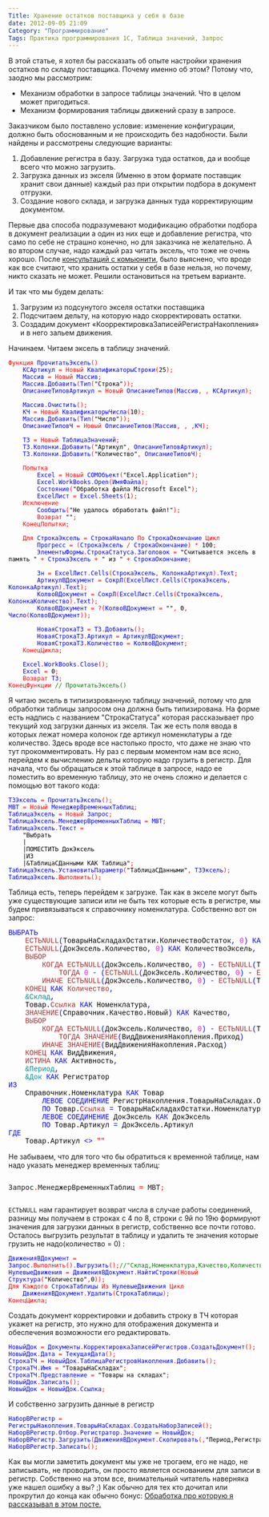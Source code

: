 ```yaml
---
Title: Хранение остатков поставщика у себя в базе
date: 2012-09-05 21:09
Category: "Программирование"
Tags: Практика программирования 1С, Таблица значений, Запрос
---
```

 <!--more-->
В этой статье, я хотел бы рассказать об опыте настройки хранения остатков по складу поставщика. Почему именно об этом? Потому что, заодно мы рассмотрим:<ul><li>Механизм обработки в запросе таблицы значений. Что в целом может пригодиться.</li><li>Механизм формирования таблицы движений сразу в запросе.</li></ul>

Заказчиком было поставлено условие: изменение конфигурации, должно быть обоснованным и не происходить без надобности. Были найдены и рассмотрены следующие варианты:

 1. Добавление регистра в базу. Загрузка туда остатков, да и вообще всего что можно загрузить.
 2. Загрузка данных из экселя (Именно в этом формате поставщик хранит свои данные) каждый раз при открытии подбора в документ отгрузки.
 3. Создание нового склада, и загрузка данных туда корректирующим документом.

Первые два способа подразумевают модификацию обработки подбора в документ реализации  а один из них еще и добавление регистра, что само по себе не страшно конечно, но для заказчика не желательно. А во втором случае, надо каждый раз читать эксель, что тоже не очень хорошо. После [консультаций с комьюнити](http://www.forum.mista.ru/topic.php?id=619127), было выяснено, что вроде как все считают, что хранить  остатки у себя в базе нельзя, но почему, никто сказать не может. Решили остановиться на третьем варианте.

И так что мы будем делать:
1. Загрузим из подсунутого экселя остатки поставщика
2. Подсчитаем дельту, на которую надо скорректировать остатки.
3. Создадим документ «КоорректировкаЗаписейРегистраНакопления» и в него зальем движения.

Начинаем. Читаем эксель в таблицу значений.
<pre style="color: blue;"><code class="_1c8"><span style="color: red;">Функция</span> ПрочитатьЭксель<span style="color: red;">(</span><span style="color: red;">)</span>
    КСАртикул <span style="color: red;">=</span> <span style="color: red;">Новый</span> КвалификаторыСтроки<span style="color: red;">(<span style="color: black;">25</span></span><span style="color: red;">)</span><span style="color: red;">;</span>
    Массив <span style="color: red;">=</span> <span style="color: red;">Новый</span> Массив<span style="color: red;">;</span>
    Массив<span style="color: red;">.</span>Добавить<span style="color: red;">(</span>Тип<span style="color: red;">(</span><span style="color: black;">"Строка"</span><span style="color: red;">)</span><span style="color: red;">)</span><span style="color: red;">;</span>
    ОписаниеТиповАртикул <span style="color: red;">=</span> <span style="color: red;">Новый</span> ОписаниеТипов<span style="color: red;">(</span>Массив<span style="color: red;">,</span> <span style="color: red;">,</span> КСАртикул<span style="color: red;">)</span><span style="color: red;">;</span></br>
    Массив<span style="color: red;">.</span>Очистить<span style="color: red;">(</span><span style="color: red;">)</span><span style="color: red;">;</span>
    КЧ <span style="color: red;">=</span> <span style="color: red;">Новый</span> КвалификаторыЧисла<span style="color: red;">(<span style="color: black;">10</span></span><span style="color: red;">)</span><span style="color: red;">;</span>
    Массив<span style="color: red;">.</span>Добавить<span style="color: red;">(</span>Тип<span style="color: red;">(</span><span style="color: black;">"Число"</span><span style="color: red;">)</span><span style="color: red;">)</span><span style="color: red;">;</span>
    ОписаниеТиповЧ <span style="color: red;">=</span> <span style="color: red;">Новый</span> ОписаниеТипов<span style="color: red;">(</span>Массив<span style="color: red;">,</span> <span style="color: red;">,</span> <span style="color: red;">,</span>КЧ<span style="color: red;">)</span><span style="color: red;">;</span></br>
    ТЗ <span style="color: red;">=</span> <span style="color: red;">Новый</span> ТаблицаЗначений<span style="color: red;">;</span>
    ТЗ<span style="color: red;">.</span>Колонки<span style="color: red;">.</span>Добавить<span style="color: red;">(</span><span style="color: black;">"Артикул"</span><span style="color: red;">,</span> ОписаниеТиповАртикул<span style="color: red;">)</span><span style="color: red;">;</span>
    ТЗ<span style="color: red;">.</span>Колонки<span style="color: red;">.</span>Добавить<span style="color: red;">(</span><span style="color: black;">"Количество"</span><span style="color: red;">,</span> ОписаниеТиповЧ<span style="color: red;">)</span><span style="color: red;">;</span></br>
    <span style="color: red;">Попытка</span>
        Excel <span style="color: red;">=</span> <span style="color: red;">Новый</span> COMОбъект<span style="color: red;">(</span><span style="color: black;">"Excel.Application"</span><span style="color: red;">)</span><span style="color: red;">;</span>
        Excel<span style="color: red;">.</span>WorkBooks<span style="color: red;">.</span>Open<span style="color: red;">(</span>ИмяФайла<span style="color: red;">)</span><span style="color: red;">;</span>
        Состояние<span style="color: red;">(</span><span style="color: black;">"Обработка файла Microsoft Excel"</span><span style="color: red;">)</span><span style="color: red;">;</span>
        ExcelЛист <span style="color: red;">=</span> Excel<span style="color: red;">.</span>Sheets<span style="color: red;">(<span style="color: black;">1</span></span><span style="color: red;">)</span><span style="color: red;">;</span>
    <span style="color: red;">Исключение</span>
        Сообщить<span style="color: red;">(</span><span style="color: black;">"Не удалось обработать файл!"</span><span style="color: red;">)</span><span style="color: red;">;</span>
        <span style="color: red;">Возврат</span> <span style="color: black;">""</span><span style="color: red;">;</span>
    <span style="color: red;">КонецПопытки</span><span style="color: red;">;</span></br>
    <span style="color: red;">Для</span> СтрокаЭксель <span style="color: red;">=</span> СтрокаНачало <span style="color: red;">По</span> СтрокаОкончание <span style="color: red;">Цикл</span>
        Прогресс <span style="color: red;">=</span> <span style="color: red;">(</span>СтрокаЭксель <span style="color: red;">/</span> СтрокаОкончание<span style="color: red;">)</span> <span style="color: red;">*</span> <span style="color: black;">100</span><span style="color: red;">;</span>
        ЭлементыФормы<span style="color: red;">.</span>СтрокаСтатуса<span style="color: red;">.</span>Заголовок <span style="color: red;">=</span> <span style="color: black;">"Считывается эксель в память "</span> <span style="color: red;">+</span> СтрокаЭксель <span style="color: red;">+</span> <span style="color: black;">" из "</span> <span style="color: red;">+</span> СтрокаОкончание<span style="color: red;">;</span></br>
        Зн <span style="color: red;">=</span> ExcelЛист<span style="color: red;">.</span>Cells<span style="color: red;">(</span>СтрокаЭксель<span style="color: red;">,</span> КолонкаАртикул<span style="color: red;">)</span><span style="color: red;">.</span>Text<span style="color: red;">;</span>
        АртикулВДокумент <span style="color: red;">=</span> СокрЛ<span style="color: red;">(</span>ExcelЛист<span style="color: red;">.</span>Cells<span style="color: red;">(</span>СтрокаЭксель<span style="color: red;">,</span> КолонкаАртикул<span style="color: red;">)</span><span style="color: red;">.</span>Text<span style="color: red;">)</span><span style="color: red;">;</span>
        КолвоВДокумент <span style="color: red;">=</span> СокрЛ<span style="color: red;">(</span>ExcelЛист<span style="color: red;">.</span>Cells<span style="color: red;">(</span>СтрокаЭксель<span style="color: red;">,</span> КолонкаКоличество<span style="color: red;">)</span><span style="color: red;">.</span>Text<span style="color: red;">)</span><span style="color: red;">;</span>
        КолвоВДокумент <span style="color: red;">=</span> <span style="color: red;">?</span><span style="color: red;">(</span>КолвоВДокумент <span style="color: red;">=</span> <span style="color: black;">""</span><span style="color: red;">,</span> <span style="color: black;">0</span><span style="color: red;">,</span> Число<span style="color: red;">(</span>КолвоВДокумент<span style="color: red;">)</span><span style="color: red;">)</span><span style="color: red;">;</span></br>
        НоваяСтрокаТЗ <span style="color: red;">=</span> ТЗ<span style="color: red;">.</span>Добавить<span style="color: red;">(</span><span style="color: red;">)</span><span style="color: red;">;</span>
        НоваяСтрокаТЗ<span style="color: red;">.</span>Артикул <span style="color: red;">=</span> АртикулВДокумент<span style="color: red;">;</span>
        НоваяСтрокаТЗ<span style="color: red;">.</span>Количество <span style="color: red;">=</span> КолвоВДокумент<span style="color: red;">;</span>
    <span style="color: red;">КонецЦикла</span><span style="color: red;">;</span></br>
    Excel<span style="color: red;">.</span>WorkBooks<span style="color: red;">.</span>Close<span style="color: red;">(</span><span style="color: red;">)</span><span style="color: red;">;</span>
    Excel <span style="color: red;">=</span> <span style="color: black;">0</span><span style="color: red;">;</span>
    <span style="color: red;">Возврат</span> ТЗ<span style="color: red;">;</span>
<span style="color: red;">КонецФункции</span> <span style="color: green;">// ПрочитатьЭксель()</span></code></pre>

Я читаю эксель в типизизрованную таблицу значений, потому что для обработки таблицы запросом она должна быть типизирована. На форме есть надпись с названием "СтрокаСтатуса" которая рассказывает про текущий ход загрузки данных из экселя. Так же есть поля ввода в которых лежат номера колонок где артикул номенклатуры а где количество. Здесь вроде все настолько просто, что даже не знаю что тут прокомментировать. Ну раз с первым моментом нам все ясно, перейдем к вычислению дельты которую надо грузить в регистр. Для начала, что бы обращаться к этой таблице в запросе, надо ее поместить во временную таблицу, это не очень сложно и делается с помощью вот такого кода:
<pre style="color: blue;"><code class="_1c8">ТЗЭксель <span style="color: red;">=</span> ПрочитатьЭксель<span style="color: red;">(</span><span style="color: red;">)</span><span style="color: red;">;</span>
МВТ <span style="color: red;">=</span> <span style="color: red;">Новый</span> МенеджерВременныхТаблиц<span style="color: red;">;</span>
ТаблицаЭксель <span style="color: red;">=</span> <span style="color: red;">Новый</span> Запрос<span style="color: red;">;</span>
ТаблицаЭксель<span style="color: red;">.</span>МенеджерВременныхТаблиц <span style="color: red;">=</span> МВТ<span style="color: red;">;</span>
ТаблицаЭксель<span style="color: red;">.</span>Текст <span style="color: red;">=</span>
    <span style="color: black;">"Выбрать</span>
    <span style="color: black;">|   </span>
    <span style="color: black;">|ПОМЕСТИТЬ ДокЭксель</span>
    <span style="color: black;">|ИЗ</span>
    <span style="color: black;">|&amp;ТаблицаСДанными КАК Таблица"</span><span style="color: red;">;</span>
ТаблицаЭксель<span style="color: red;">.</span>УстановитьПараметр<span style="color: red;">(</span><span style="color: black;">"ТаблицаСДанными"</span><span style="color: red;">,</span> ТЗЭксель<span style="color: red;">)</span><span style="color: red;">;</span>
ТаблицаЭксель<span style="color: red;">.</span><span style="color: red;">Выполнить</span><span style="color: red;">(</span><span style="color: red;">)</span><span style="color: red;">;</span></code></pre>

Таблица есть, теперь перейдем к загрузке. Так как в экселе могут быть уже существующие записи или не быть тех которые есть в регистре, мы будем привязываться к справочнику номенклатура. Собственно вот он запрос:
<pre style="text-align: left; font-family: courier new,courier; color: black">
<font color=blue>ВЫБРАТЬ
    </font><font color=brown>ЕСТЬNULL</font><font color=blue>(</font>ТоварыНаСкладахОстатки.КоличествоОстаток<font color=blue>, </font><font color=#ff00ff>0</font><font color=blue>) КАК </font>ОстатокНаСкладе<font color=blue>,
    </font><font color=brown>ЕСТЬNULL</font><font color=blue>(</font>ДокЭксель.Количество<font color=blue>, </font><font color=#ff00ff>0</font><font color=blue>) КАК </font>КоличествоЭксель<font color=blue>,
    </font><font color=brown>ВЫБОР
        КОГДА ЕСТЬNULL</font><font color=blue>(</font>ДокЭксель.Количество<font color=blue>, </font><font color=#ff00ff>0</font><font color=blue>) - </font><font color=brown>ЕСТЬNULL</font><font color=blue>(</font>ТоварыНаСкладахОстатки.КоличествоОстаток<font color=blue>, </font><font color=#ff00ff>0</font><font color=blue>) < </font><font color=#ff00ff>0
            </font><font color=brown>ТОГДА </font><font color=#ff00ff>0 </font><font color=blue>- (</font><font color=brown>ЕСТЬNULL</font><font color=blue>(</font>ДокЭксель.Количество<font color=blue>, </font><font color=#ff00ff>0</font><font color=blue>) - </font><font color=brown>ЕСТЬNULL</font><font color=blue>(</font>ТоварыНаСкладахОстатки.КоличествоОстаток<font color=blue>, </font><font color=#ff00ff>0</font><font color=blue>))
        </font><font color=brown>ИНАЧЕ ЕСТЬNULL</font><font color=blue>(</font>ДокЭксель.Количество<font color=blue>, </font><font color=#ff00ff>0</font><font color=blue>) - </font><font color=brown>ЕСТЬNULL</font><font color=blue>(</font>ТоварыНаСкладахОстатки.КоличествоОстаток<font color=blue>, </font><font color=#ff00ff>0</font><font color=blue>)
    </font><font color=brown>КОНЕЦ </font><font color=blue>КАК </font><font color=brown>Количество</font><font color=blue>,
    </font><font color=#008b8b>&Склад</font><font color=blue>,
    </font>Товар.<font color=brown>Ссылка </font><font color=blue>КАК </font>Номенклатура<font color=blue>,
    </font><font color=brown>ЗНАЧЕНИЕ</font><font color=blue>(</font>Справочник.Качество.Новый<font color=blue>) КАК </font>Качество<font color=blue>,
    </font><font color=brown>ВЫБОР
        КОГДА ЕСТЬNULL</font><font color=blue>(</font>ДокЭксель.Количество<font color=blue>, </font><font color=#ff00ff>0</font><font color=blue>) - </font><font color=brown>ЕСТЬNULL</font><font color=blue>(</font>ТоварыНаСкладахОстатки.КоличествоОстаток<font color=blue>, </font><font color=#ff00ff>0</font><font color=blue>) > </font><font color=#ff00ff>0
            </font><font color=brown>ТОГДА ЗНАЧЕНИЕ</font><font color=blue>(</font>ВидДвиженияНакопления.Приход<font color=blue>)
        </font><font color=brown>ИНАЧЕ ЗНАЧЕНИЕ</font><font color=blue>(</font>ВидДвиженияНакопления.Расход<font color=blue>)
    </font><font color=brown>КОНЕЦ </font><font color=blue>КАК </font>ВидДвижения<font color=blue>,
    </font><font color=brown>ИСТИНА </font><font color=blue>КАК </font>Активность<font color=blue>,
    </font><font color=#008b8b>&Период</font><font color=blue>,
    </font><font color=#008b8b>&Док </font><font color=blue>КАК </font>Регистратор
<font color=blue>ИЗ
    </font>Справочник.Номенклатура <font color=blue>КАК </font>Товар
        <font color=blue>ЛЕВОЕ СОЕДИНЕНИЕ </font>РегистрНакопления.ТоварыНаСкладах.Остатки<font color=blue>(, </font>Склад <font color=blue>= </font><font color=#008b8b>&Склад</font><font color=blue>) КАК </font>ТоварыНаСкладахОстатки
        <font color=blue>ПО </font>Товар.<font color=brown>Ссылка </font><font color=blue>= </font>ТоварыНаСкладахОстатки.Номенклатура
        <font color=blue>ЛЕВОЕ СОЕДИНЕНИЕ </font>ДокЭксель <font color=blue>КАК </font>ДокЭксель
        <font color=blue>ПО </font>Товар.Артикул <font color=blue>= </font>ДокЭксель.Артикул
<font color=blue>ГДЕ
    </font>Товар.Артикул <font color=blue><> </font><font color=red>""</font></pre>
Не забываем, что для того что бы обратиться к временной таблице, нам надо указать менеджер временных таблиц:
<pre><p>Запрос<font color=red>.</font>МенеджерВременныхТаблиц <font color=red>= </font>МВТ<font color=red>;</font></p></pre>

`ЕСТЬNULL` нам гарантирует возврат числа в случае работы соединений, разницу мы получаем в строках с 4 по 8, строки с 9й по 19ю формируют значения для загрузки данных в регистр, собственно все почти готово. Осталось выгрузить результат в таблицу и удалить те значения которые грузить не надо(количество = 0) :
<pre style="color: blue;"><code class="_1c8">ДвиженияВДокумент <span style="color: red;">=</span> Запрос<span style="color: red;">.</span><span style="color: red;">Выполнить</span><span style="color: red;">(</span><span style="color: red;">)</span><span style="color: red;">.</span>Выгрузить<span style="color: red;">(</span><span style="color: red;">)</span><span style="color: red;">;</span><span style="color: green;">//"Склад,Номенклатура,Качество,Количество"</span>
НулевыеДвижения <span style="color: red;">=</span> ДвиженияВДокумент<span style="color: red;">.</span>НайтиСтроки<span style="color: red;">(</span><span style="color: red;">Новый</span> Структура<span style="color: red;">(</span><span style="color: black;">"Количество"</span><span style="color: red;">,<span style="color: black;">0</span></span><span style="color: red;">)</span><span style="color: red;">)</span><span style="color: red;">;</span>
<span style="color: red;">Для</span> <span style="color: red;">Каждого</span> СтрокаТаблицы <span style="color: red;">Из</span> НулевыеДвижения <span style="color: red;">Цикл</span>
    ДвиженияВДокумент<span style="color: red;">.</span>Удалить<span style="color: red;">(</span>СтрокаТаблицы<span style="color: red;">)</span><span style="color: red;">;</span>
<span style="color: red;">КонецЦикла</span><span style="color: red;">;</span></code></pre>
Создать документ корректировки и добавить строку в ТЧ которая укажет на регистр, это нужно для отображения документа и обеспечения возможности его редактировать.
<pre style="color: blue;"><code class="_1c8">НовыйДок <span style="color: red;">=</span> Документы<span style="color: red;">.</span>КорректировкаЗаписейРегистров<span style="color: red;">.</span>СоздатьДокумент<span style="color: red;">(</span><span style="color: red;">)</span><span style="color: red;">;</span>
НовыйДок<span style="color: red;">.</span>Дата <span style="color: red;">=</span> ТекущаяДата<span style="color: red;">(</span><span style="color: red;">)</span><span style="color: red;">;</span>
СтрокаТЧ <span style="color: red;">=</span> НовыйДок<span style="color: red;">.</span>ТаблицаРегистровНакопления<span style="color: red;">.</span>Добавить<span style="color: red;">(</span><span style="color: red;">)</span><span style="color: red;">;</span>
СтрокаТЧ<span style="color: red;">.</span>Имя <span style="color: red;">=</span> <span style="color: black;">"ТоварыНаСкладах"</span><span style="color: red;">;</span>
СтрокаТЧ<span style="color: red;">.</span>Представление <span style="color: red;">=</span> <span style="color: black;">"Товары на складах"</span><span style="color: red;">;</span>
НовыйДок<span style="color: red;">.</span>Записать<span style="color: red;">(</span><span style="color: red;">)</span><span style="color: red;">;</span>
НовыйДок <span style="color: red;">=</span> НовыйДок<span style="color: red;">.</span>Ссылка<span style="color: red;">;</span></code></pre>
И собственно загрузить данные в регистр
<pre style="color: blue;"><code class="_1c8">НаборВРегистр <span style="color: red;">=</span> РегистрыНакопления<span style="color: red;">.</span>ТоварыНаСкладах<span style="color: red;">.</span>СоздатьНаборЗаписей<span style="color: red;">(</span><span style="color: red;">)</span><span style="color: red;">;</span>
НаборВРегистр<span style="color: red;">.</span>Отбор<span style="color: red;">.</span>Регистратор<span style="color: red;">.</span>Значение <span style="color: red;">=</span> НовыйДок<span style="color: red;">;</span>
НаборВРегистр<span style="color: red;">.</span>Загрузить<span style="color: red;">(</span>ДвиженияВДокумент<span style="color: red;">.</span>Скопировать<span style="color: red;">(</span><span style="color: red;">,</span><span style="color: black;">"Период,Регистратор,Активность,ВидДвижения,Склад,Номенклатура,Качество,Количество"</span><span style="color: red;">)</span><span style="color: red;">)</span><span style="color: red;">;</span>
НаборВРегистр<span style="color: red;">.</span>Записать<span style="color: red;">(</span><span style="color: red;">)</span><span style="color: red;">;</span></code></pre>
Как вы могли заметить документ мы уже не трогаем, его не надо, не записывать, не проводить, он просто является основанием для записи в регистр.
Собственно на этом все, внимательный читатель наверняка уже нашел ошибку а вы? ;)
Как обычно для тех кто дочитал или прокрутил до конца как обычно бонус: [Обработка про которую я рассказывал в этом посте.](https://googledrive.com/host/0BxFnXEinPWUJckpLWkVCVjc0dUU/ЗагрузкаВНовыйСклад.epf)
